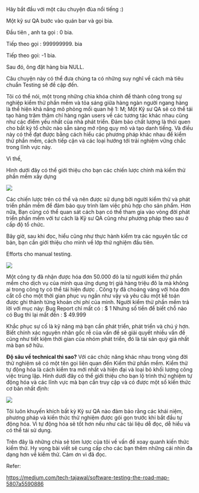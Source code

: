 Hãy bắt đầu với một câu chuyện đùa nổi tiếng :)

Một kỹ sư QA bước vào quán bar và gọi bia.

Đầu tiên , anh ta gọi :  0 bia.

Tiếp theo gọi :  999999999. bia 

Tiếp theo gọi:  -1 bia.

Sau đó, ông đặt hàng bia NULL.

Câu chuyện này có thể đưa chúng ta có những suy nghĩ về cách mà tiêu chuẩn Testing sẽ đề cập đến. 

Tôi có thể nói, một trong những chìa khóa chính để thành công trong sự nghiệp kiểm thử phần mềm và tỏa sáng giữa hàng ngàn người ngang hàng là thể hiện khả năng mô phỏng mối quan hệ 1: M;
Một Kỹ sư QA sẽ có thể tái tạo hàng trăm thậm chí hàng ngàn users về các tương tác khác nhau cũng như các điểm yếu nhất của nhà phát triển.
Đảm bảo chất lượng là thói quen cho bất kỳ tổ chức nào sẵn sàng mở rộng quy mô và tạo danh tiếng. Và điều này có thể đạt được bằng cách hiểu các phương pháp khác nhau để kiểm thử phần mềm, cách tiếp cận và các loại hướng tới trải nghiệm vững chắc trong lĩnh vực này.

Vì thế,

Hình dưới đây có thể giới thiệu cho bạn các chiến lược chính mà kiểm thử phần mềm xây dựng 

![](https://images.viblo.asia/b9ebe43c-9bd0-4b06-bb90-59362903e9b2.png)

Các chiến lược trên có thể và nên được sử dụng bởi người kiểm thử và phát triển phần mềm để đảm bảo quy trình làm việc phù hợp cho sản phẩm.
Hơn nữa, Bạn cũng có thể quan sát cách bạn có thể tham gia vào vòng đời phát triển phần mềm với tư cách là Kỹ sư QA cũng như phương pháp theo sau ở cấp độ tổ chức.

Bây giờ, sau khi đọc, hiểu cũng như thực hành kiểm tra các nguyên tắc cơ bản, bạn cần giới thiệu cho mình về lớp thử nghiệm đầu tiên.

Efforts cho  manual testing.

![](https://images.viblo.asia/1d8597eb-f638-4326-8090-7223d7e07c49.png)

Một công ty đã nhận được hóa đơn 50.000 đô la từ người kiểm thử phần mềm cho dịch vụ của mình qua ứng dụng trị giá hàng triệu đô la mà không ai trong công ty có thể tái hiện được . Công ty đã choáng váng với hóa đơn cắt cổ cho một thời gian phục vụ ngắn như vậy và yêu cầu một kế toán được ghi thành từng khoản chi phí của mình.
Người kiểm thử phần mềm trả lời với mục này:
Bug Report  chỉ mất có : $ 1
Nhưng số tiền để biết chỗ nào có Bug thì lại mất đến : $ 49.999

Khắc phục sự cố là kỹ năng mà bạn cần phát triển, phát triển và chú ý hơn. Biết chính xác nguyên nhân gốc rễ của vấn đề sẽ giải quyết nhiều vấn đề cũng như tiết kiệm thời gian của nhóm phát triển, đó là tài sản quý giá nhất mà bạn sở hữu.

**Độ sâu về technical thì sao?**
Với các chức năng khác nhau trong vòng đời thử nghiệm sẽ có một tên gọi liên quan đến Kiểm thử phần mềm. 
Kiểm thử tự động hóa là cách kiểm tra mới nhất và hiện đại và loại bỏ khối lượng công việc trùng lặp.
Hình dưới đây có thể giới thiệu cho bạn lộ trình thử nghiệm tự động hóa và các lĩnh vực mà bạn cần truy cập và có được một số kiến thức cơ bản nhất định: 

![](https://images.viblo.asia/5ddef6b7-ee06-4709-81a1-065e89fb752b.png)


Tôi luôn khuyến khích bất kỳ Kỹ sư QA nào đảm bảo rằng các khái niệm, phương pháp và kiến thức thử nghiệm được gói gọn trước khi bắt đầu tự động hóa. Vì tự động hóa sẽ tốt hơn nếu như các tài liệu dễ đọc, dễ hiểu và có thể tái sử dụng.

Trên đây là những chia sẻ tóm lược của tôi về vấn đề xoay quanh kiến thức kiểm thử. Hy vọng bài viết sẽ cung cấp cho các bạn thêm những cái nhìn đa dạng hơn về kiểm thử. Cảm ơn vì đã đọc. 


Refer:

https://medium.com/tech-tajawal/software-testing-the-road-map-5807a5590886